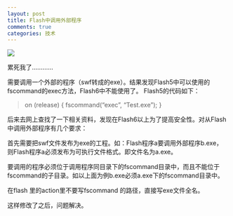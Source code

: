 ```yaml
---
layout: post
title: Flash中调用外部程序
comments: true
categories: 技术
---
```

![](http://ww1.sinaimg.cn/large/4b91f9d5gy1g1s2cub34zj20e207p0t6.jpg)

累死我了…………

需要调用一个外部的程序（swf转成的exe）。结果发现Flash5中可以使用的fscommand的exec方法，Flash6中不能使用了。 Flash5的代码如下：

> on (release) {
> fscommand(“exec”, “Test.exe”);
> }

后来去网上查找了一下相关资料，发现在Flash6以上为了提高安全性。对从Flash中调用外部程序有几个要求：

首先需要把swf文件发布为exe的工程。如：Flash程序a要调用外部程序b.exe，则Flash程序a必须发布为可执行文件格式。即文件名为a.exe。

要调用的程序必须位于调用程序同目录下的fscommand目录中，而且不能位于fscommand的子目录。如以上面为例b.exe必须a.exe下的fscommand目录中。

在flash 里的action里不要写fscommand 的路径，直接写exe文件全名。

这样修改了之后，问题解决。